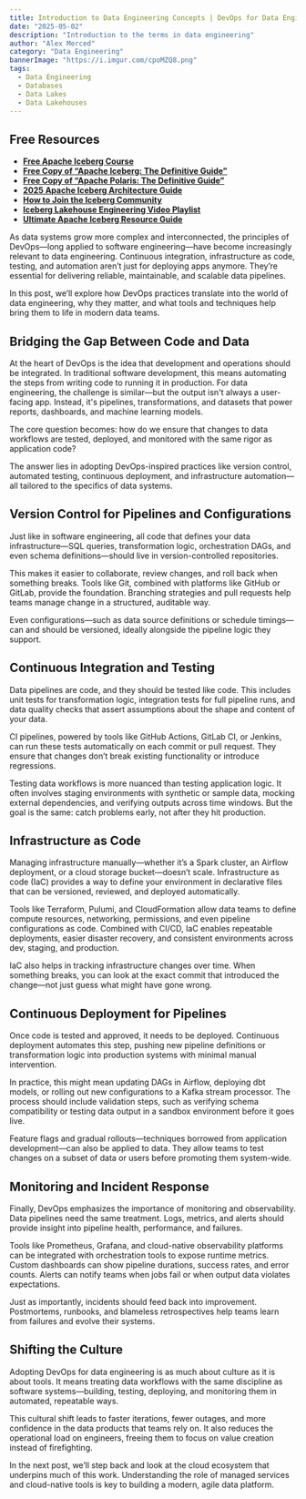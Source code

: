 ```yaml
---
title: Introduction to Data Engineering Concepts | DevOps for Data Engineering
date: "2025-05-02"
description: "Introduction to the terms in data engineering"
author: "Alex Merced"
category: "Data Engineering"
bannerImage: "https://i.imgur.com/cpoMZQ8.png"
tags:
  - Data Engineering
  - Databases
  - Data Lakes
  - Data Lakehouses
---
```


## Free Resources  
- **[Free Apache Iceberg Course](https://hello.dremio.com/webcast-an-apache-iceberg-lakehouse-crash-course-reg.html?utm_source=ev_external_blog&utm_medium=influencer&utm_campaign=intro_to_de&utm_content=alexmerced&utm_term=external_blog)**  
- **[Free Copy of “Apache Iceberg: The Definitive Guide”](https://hello.dremio.com/wp-apache-iceberg-the-definitive-guide-reg.html?utm_source=ev_external_blog&utm_medium=influencer&utm_campaign=intro_to_de&utm_content=alexmerced&utm_term=external_blog)**  
- **[Free Copy of “Apache Polaris: The Definitive Guide”](https://hello.dremio.com/wp-apache-polaris-guide-reg.html?utm_source=ev_external_blog&utm_medium=influencer&utm_campaign=intro_to_de&utm_content=alexmerced&utm_term=external_blog)**  
- **[2025 Apache Iceberg Architecture Guide](https://medium.com/data-engineering-with-dremio/2025-guide-to-architecting-an-iceberg-lakehouse-9b19ed42c9de)**  
- **[How to Join the Iceberg Community](https://medium.alexmerced.blog/guide-to-finding-apache-iceberg-events-near-you-and-being-part-of-the-greater-iceberg-community-0c38ae785ddb)**  
- **[Iceberg Lakehouse Engineering Video Playlist](https://youtube.com/playlist?list=PLsLAVBjQJO0p0Yq1fLkoHvt2lEJj5pcYe&si=WTSnqjXZv6Glkc3y)**  
- **[Ultimate Apache Iceberg Resource Guide](https://medium.com/data-engineering-with-dremio/ultimate-directory-of-apache-iceberg-resources-e3e02efac62e)** 

As data systems grow more complex and interconnected, the principles of DevOps—long applied to software engineering—have become increasingly relevant to data engineering. Continuous integration, infrastructure as code, testing, and automation aren’t just for deploying apps anymore. They’re essential for delivering reliable, maintainable, and scalable data pipelines.

In this post, we’ll explore how DevOps practices translate into the world of data engineering, why they matter, and what tools and techniques help bring them to life in modern data teams.

## Bridging the Gap Between Code and Data

At the heart of DevOps is the idea that development and operations should be integrated. In traditional software development, this means automating the steps from writing code to running it in production. For data engineering, the challenge is similar—but the output isn't always a user-facing app. Instead, it's pipelines, transformations, and datasets that power reports, dashboards, and machine learning models.

The core question becomes: how do we ensure that changes to data workflows are tested, deployed, and monitored with the same rigor as application code?

The answer lies in adopting DevOps-inspired practices like version control, automated testing, continuous deployment, and infrastructure automation—all tailored to the specifics of data systems.

## Version Control for Pipelines and Configurations

Just like in software engineering, all code that defines your data infrastructure—SQL queries, transformation logic, orchestration DAGs, and even schema definitions—should live in version-controlled repositories.

This makes it easier to collaborate, review changes, and roll back when something breaks. Tools like Git, combined with platforms like GitHub or GitLab, provide the foundation. Branching strategies and pull requests help teams manage change in a structured, auditable way.

Even configurations—such as data source definitions or schedule timings—can and should be versioned, ideally alongside the pipeline logic they support.

## Continuous Integration and Testing

Data pipelines are code, and they should be tested like code. This includes unit tests for transformation logic, integration tests for full pipeline runs, and data quality checks that assert assumptions about the shape and content of your data.

CI pipelines, powered by tools like GitHub Actions, GitLab CI, or Jenkins, can run these tests automatically on each commit or pull request. They ensure that changes don’t break existing functionality or introduce regressions.

Testing data workflows is more nuanced than testing application logic. It often involves staging environments with synthetic or sample data, mocking external dependencies, and verifying outputs across time windows. But the goal is the same: catch problems early, not after they hit production.

## Infrastructure as Code

Managing infrastructure manually—whether it’s a Spark cluster, an Airflow deployment, or a cloud storage bucket—doesn’t scale. Infrastructure as code (IaC) provides a way to define your environment in declarative files that can be versioned, reviewed, and deployed automatically.

Tools like Terraform, Pulumi, and CloudFormation allow data teams to define compute resources, networking, permissions, and even pipeline configurations as code. Combined with CI/CD, IaC enables repeatable deployments, easier disaster recovery, and consistent environments across dev, staging, and production.

IaC also helps in tracking infrastructure changes over time. When something breaks, you can look at the exact commit that introduced the change—not just guess what might have gone wrong.

## Continuous Deployment for Pipelines

Once code is tested and approved, it needs to be deployed. Continuous deployment automates this step, pushing new pipeline definitions or transformation logic into production systems with minimal manual intervention.

In practice, this might mean updating DAGs in Airflow, deploying dbt models, or rolling out new configurations to a Kafka stream processor. The process should include validation steps, such as verifying schema compatibility or testing data output in a sandbox environment before it goes live.

Feature flags and gradual rollouts—techniques borrowed from application development—can also be applied to data. They allow teams to test changes on a subset of data or users before promoting them system-wide.

## Monitoring and Incident Response

Finally, DevOps emphasizes the importance of monitoring and observability. Data pipelines need the same treatment. Logs, metrics, and alerts should provide insight into pipeline health, performance, and failures.

Tools like Prometheus, Grafana, and cloud-native observability platforms can be integrated with orchestration tools to expose runtime metrics. Custom dashboards can show pipeline durations, success rates, and error counts. Alerts can notify teams when jobs fail or when output data violates expectations.

Just as importantly, incidents should feed back into improvement. Postmortems, runbooks, and blameless retrospectives help teams learn from failures and evolve their systems.

## Shifting the Culture

Adopting DevOps for data engineering is as much about culture as it is about tools. It means treating data workflows with the same discipline as software systems—building, testing, deploying, and monitoring them in automated, repeatable ways.

This cultural shift leads to faster iterations, fewer outages, and more confidence in the data products that teams rely on. It also reduces the operational load on engineers, freeing them to focus on value creation instead of firefighting.

In the next post, we’ll step back and look at the cloud ecosystem that underpins much of this work. Understanding the role of managed services and cloud-native tools is key to building a modern, agile data platform.
